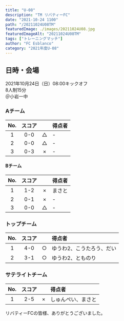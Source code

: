 ```yaml
---
title: "U-08"
description: "TM リバティーFC"
date: "2021-10-24 1100"
path: "/20211024U08TM"
featuredImage: ./images/20211024U08.jpg
featuredImageAlt: "20211024U08TM"
tags: ["トレーニングマッチ"]
author: "FC Esblanco"
category: "2021年度U-08"
---
```


## 日時・会場

2021年10月24日（日）08:00キックオフ  
8人制15分  
＠小岩一中

### Aチーム

| No.| スコア |   | 得点者  |
|:--:|:------:|:-:|:--------|
| 1  | 0-0 | △ |- |
| 2  | 0-0 | △ |- |
| 3  | 0-3 | × |- |

#### Bチーム

| No.| スコア |   | 得点者  |
|:--:|:------:|:-:|:--------|
| 1  | 1-2 | × |まさと|
| 2  | 0-1 | × |- |
| 3  | 0-0 | △ |- |

### トップチーム

| No.| スコア |   | 得点者  |
|:--:|:------:|:-:|:--------|
| 1  | 4-0 | ○ |ゆうわ2、こうたろう、だい|
| 2  | 3-1 | ○ |ゆうわ2、とものり|

### サテライトチーム

| No.| スコア |   | 得点者  |
|:--:|:------:|:-:|:--------|
| 1  | 2-5 | × |しゅんぺい、まさと |

リバティーFCの皆様、ありがとうございました。

